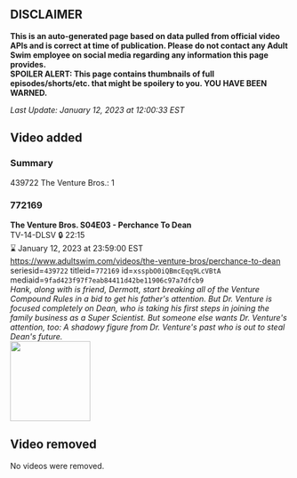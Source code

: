 ## DISCLAIMER
**This is an auto-generated page based on data pulled from official video APIs and is correct at time of publication. Please do not contact any Adult Swim employee on social media regarding any information this page provides.**  
**SPOILER ALERT: This page contains thumbnails of full episodes/shorts/etc. that might be spoilery to you. YOU HAVE BEEN WARNED.**  

_Last Update: January 12, 2023 at 12:00:33 EST_
## Video added
### Summary
439722 The Venture Bros.: 1  
### 772169
**The Venture Bros. S04E03 - Perchance To Dean**  
TV-14-DLSV 🔒 22:15  
⌛ January 12, 2023 at 23:59:00 EST  
https://www.adultswim.com/videos/the-venture-bros/perchance-to-dean  
seriesid=`439722` titleid=`772169` id=`xsspbO0iQBmcEqq9LcVBtA` mediaid=`9fad423f97f7eab84411d42be11906c97a7dfcb9`  
_Hank, along with is friend, Dermott, start breaking all of the Venture Compound Rules in a bid to get his father's attention.  But Dr. Venture is focused completely on Dean, who is taking his first steps in joining the family business as a Super Scientist. But someone else wants Dr. Venture's attention, too: A shadowy figure from Dr. Venture's past who is out to steal Dean's future._  
<a href="https://media.cdn.adultswim.com/uploads/20210106/thumbnails/2_211614623-venture_142_bim_V60N.jpg"><img src="https://media.cdn.adultswim.com/uploads/20210106/thumbnails/2_211614623-venture_142_bim_V60N.jpg" height="144px" /></a>
## Video removed
No videos were removed.  
